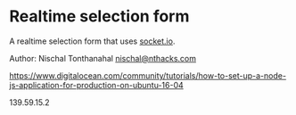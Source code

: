 Realtime selection form
=========================
A realtime selection form that uses [socket.io](//socket.io).

Author: Nischal Tonthanahal <nischal@nthacks.com>

https://www.digitalocean.com/community/tutorials/how-to-set-up-a-node-js-application-for-production-on-ubuntu-16-04

139.59.15.2
